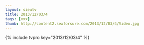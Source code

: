 ```yaml
--- 
layout: sieutv
title: 2013/12/03/4
tags: [xxx]
thumb: http://content2.sexforsure.com/2013/12/03/4/Video.jpg
---
```

{% include tvpro key="2013/12/03/4" %} 
